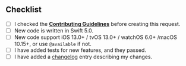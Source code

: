 <!--- Provide a general summary of your changes in the Title above -->

## Checklist
<!--- Please go over all the following points, and put an `x` in all the boxes that apply. -->
<!--- If you're unsure about any of these, don't hesitate to ask. We're here to help! -->
- [ ] I checked the [**Contributing Guidelines**](https://github.com/asam139/SwifterSwiftUI/blob/master/CONTRIBUTING.md) before creating this request.
- [ ] New code is written in Swift 5.0.
- [ ] New code support iOS 13.0+ / tvOS 13.0+ / watchOS 6.0+ /macOS 10.15+, or use `@available` if not.
- [ ] I have added tests for new features, and they passed.
- [ ] I have added a [changelog](https://github.com/asam139/SwifterSwiftUI/blob/master/CHANGELOG_GUIDELINES.md) entry describing my changes.